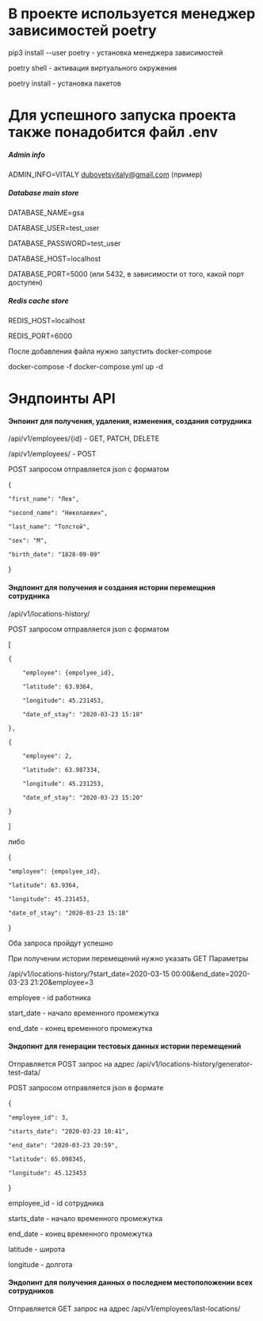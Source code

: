 # В проекте используется менеджер зависимостей poetry

pip3 install --user poetry - установка менеджера зависимостей

poetry shell - активация виртуального окружения

poetry install - установка пакетов

# Для успешного запуска проекта также понадобится файл .env

##### Admin info
ADMIN_INFO=VITALY dubovetsvitaly@gmail.com (пример)

##### Database main store

DATABASE_NAME=gsa

DATABASE_USER=test_user

DATABASE_PASSWORD=test_user

DATABASE_HOST=localhost

DATABASE_PORT=5000 (или 5432, в зависимости от того, какой порт доступен)

##### Redis cache store

REDIS_HOST=localhost

REDIS_PORT=6000

После добавления файла нужно запустить docker-compose

docker-compose -f docker-compose.yml up -d

# Эндпоинты API

#### Энпоинт для получения, удаления, изменения, создания сотрудника

/api/v1/employees/{id} - GET, PATCH, DELETE

/api/v1/employees/ - POST

POST запросом отправляется json c форматом 

{

	"first_name": "Лев",
	
	"second_name": "Николаевич",
	
	"last_name": "Толстой",
	
	"sex": "М",
	
	"birth_date": "1828-09-09"
	
}

#### Эндпоинт для получения и создания истории перемещния сотрудника

/api/v1/locations-history/

POST запросом отправляется json c форматом 

[

	{
	
		"employee": {empolyee_id},
		
		"latitude": 63.9364,
		
		"longitude": 45.231453,
		
		"date_of_stay": "2020-03-23 15:18" 
		
	},
	
	{
	
		"employee": 2,
		
		"latitude": 63.987334,
		
		"longitude": 45.231253,
		
		"date_of_stay": "2020-03-23 15:20"
		
	}
	
]

либо
 
{

    "employee": {empolyee_id},
    
    "latitude": 63.9364,
    
    "longitude": 45.231453,
    
    "date_of_stay": "2020-03-23 15:18" 
    
}

Оба запроса пройдут успешно

При получении истории перемещений нужно указать GET Параметры

/api/v1/locations-history/?start_date=2020-03-15 00:00&end_date=2020-03-23 21:20&employee=3

employee - id работника

start_date - начало временного промежутка

end_date - конец временного промежутка

#### Эндопинт для генерации тестовых данных истории перемещений

Отправляется POST запрос на адрес /api/v1/locations-history/generator-test-data/

POST запросом отправляется json в формате 

{

	"employee_id": 3,
	
	"starts_date": "2020-03-23 10:41",
	
	"end_date": "2020-03-23 20:59",
	
	"latitude": 65.098345,
	
	"longitude": 45.123453
	
}

employee_id - id сотрудника

starts_date - начало временного промежутка

end_date - конец временного промежутка

latitude - широта

longitude - долгота

#### Эндопинт для получения данных о последнем местоположении всех сотрудников

Отправляется GET запрос на адрес /api/v1/employees/last-locations/



